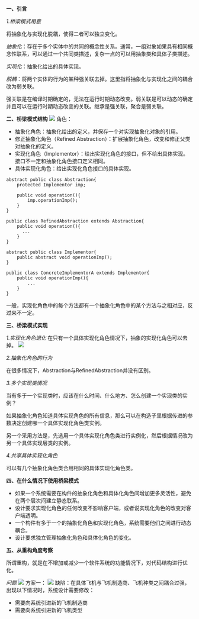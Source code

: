 **一、引言**

*1.桥梁模式用意*

将抽象化与实现化脱耦，使得二者可以独立变化。

*抽象化*：存在于多个实体中的共同的概念性关系。通常，一组对象如果具有相同概念性联系，可以通过一个共同类描述，复杂一点的可以用抽象类和具体子类描述。

*实现化*：抽象化给出的具体实现。

*脱耦*：将两个实体的行为的某种强关联去掉。这里指将抽象化与实现化之间的耦合改为弱关联。

强关联是在编译时期确定的，无法在运行时期动态改变。弱关联是可以动态的确定并且可以在运行时期动态改变的关联。继承是强关联，聚合是弱关联。

**二、桥梁模式结构**
![](https://upload-images.jianshu.io/upload_images/9449419-a76582c9550e5ec3.png?imageMogr2/auto-orient/strip%7CimageView2/2/w/1240)
角色：
- 抽象化角色：抽象化给出的定义，并保存一个对实现抽象化对象的引用。
- 修正抽象化角色（Refined Abstraction）：扩展抽象化角色，改变和修正父类对抽象化的定义。
- 实现化角色（Implementor）：给出实现化角色的接口，但不给出具体实现。接口不一定和抽象化角色接口定义相同。
- 具体实现化角色：给出实现化角色接口的具体实现。
```
abstract public class Abstraction{
    protected Implementor imp;

    public void operation(){
        imp.operationImp();
    }
}
```
```
public class RefinedAbstraction extends Abstraction{
    public void operation(){
      ...
    }
}
```
```
abstract public class Implementor{
    public abstract void operationImp();
}
```
```
public class ConcreteImplementorA extends Implementor{
    public void operationImp(){
        ...
    }
}
```
一般，实现化角色中的每个方法都有一个抽象化角色中的某个方法与之相对应，反过来不一定。

**三、桥梁模式实现**

*1.实现化角色退化*
在只有一个具体实现化角色情况下，抽象的实现化角色可以去掉。
![](https://upload-images.jianshu.io/upload_images/9449419-afbf9ab5f93c2ea0.png?imageMogr2/auto-orient/strip%7CimageView2/2/w/1240)

*2.抽象化角色的行为*

在很多情况下，Abstraction与RefinedAbstraction并没有区别。

*3.多个实现类情况*

当有多于一个实现类时，应该在什么时间、什么地方、怎么创建一个实现类的实例？

如果抽象化角色知道具体实现角色的所有信息，那么可以在构造子里根据传进的参数决定创建哪一个具体实现化角色类实例。

另一个采用方法是，先选用一个具体实现化角色类进行实例化，然后根据情况改为另一个具体实现层类的实例。

*4.共享具体实现化角色*

可以有几个抽象化角色类合用相同的具体实现化角色类。

**四、在什么情况下使用桥梁模式**

- 如果一个系统需要在构件的抽象化角色和具体化角色间增加更多灵活性，避免在两个层次间建立静态联系。
- 设计要求实现化角色的任何改变不影响客户端，或者说实现化角色的改变对客户端透明。
- 一个构件有多于一个的抽象化角色和实现化角色，系统需要他们之间进行动态耦合。
- 设计要求独立管理抽象化角色和具体化角色的变化。

**五、从重构角度考察**

所谓重构，就是在不增加或减少一个软件系统的功能情况下，对代码结构进行优化。

*问题*
![](https://upload-images.jianshu.io/upload_images/9449419-ec0fb06eaa86b9e0.png?imageMogr2/auto-orient/strip%7CimageView2/2/w/1240)
方案一：
![](https://upload-images.jianshu.io/upload_images/9449419-dc57d1f16f9519f4.png?imageMogr2/auto-orient/strip%7CimageView2/2/w/1240)
缺陷：在具体飞机与飞机制造商、飞机种类之间耦合过强，出现以下情况时，系统设计需要修改：
- 需要向系统引进新的飞机制造商
- 需要向系统引进新的飞机类型

